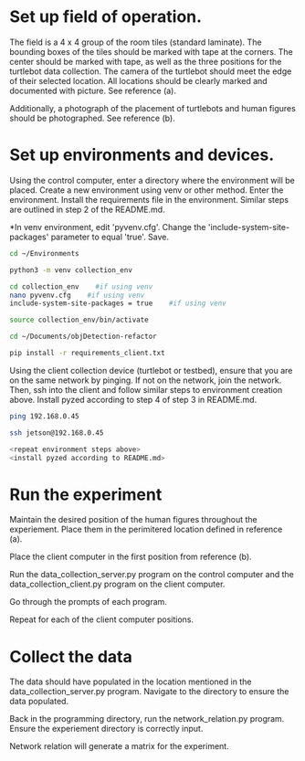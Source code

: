 # Set up field of operation.
The field is a 4 x 4 group of the room tiles (standard laminate). The bounding boxes of the tiles should be marked with tape at the corners. The center should be marked with tape, as well as the three positions for the turtlebot data collection. The camera of the turtlebot should meet the edge of their selected location. All locations should be clearly marked and documented with picture. See reference (a).

Additionally, a photograph of the placement of turtlebots and human figures should be photographed. See reference (b).

# Set up environments and devices.
Using the control computer, enter a directory where the environment will be placed. Create a new environment using venv or other method. Enter the environment. Install the requirements file in the environment. Similar steps are outlined in step 2 of the README.md.

*In venv environment, edit 'pyvenv.cfg'. Change the 'include-system-site-packages' parameter to equal 'true'. Save.

```bash
cd ~/Environments

python3 -m venv collection_env

cd collection_env    #if using venv
nano pyvenv.cfg    #if using venv
include-system-site-packages = true    #if using venv

source collection_env/bin/activate

cd ~/Documents/objDetection-refactor

pip install -r requirements_client.txt
```

Using the client collection device (turtlebot or testbed), ensure that you are on the same network by pinging. If not on the network, join the network. Then, ssh into the client and follow similar steps to environment creation above. Install pyzed according to step 4 of step 3 in README.md.

```bash
ping 192.168.0.45

ssh jetson@192.168.0.45

<repeat environment steps above>
<install pyzed according to README.md>
```

# Run the experiment

Maintain the desired position of the human figures throughout the experiement. Place them in the perimitered location defined in reference (a). 

Place the client computer in the first position from reference (b).

Run the data_collection_server.py program on the control computer and the data_collection_client.py program on the client computer.

Go through the prompts of each program.

Repeat for each of the client computer positions.

# Collect the data

The data should have populated in the location mentioned in the data_collection_server.py program. Navigate to the directory to ensure the data populated.

Back in the programming directory, run the network_relation.py program. Ensure the experiement directory is correctly input.

Network relation will generate a matrix for the experiment.